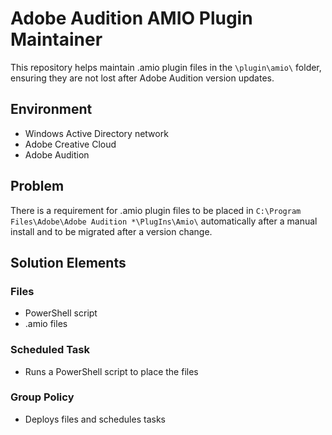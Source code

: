 # Adobe Audition AMIO Plugin Maintainer

This repository helps maintain .amio plugin files in the `\plugin\amio\` folder, ensuring they are not lost after Adobe Audition version updates.

## Environment

- Windows Active Directory network
- Adobe Creative Cloud
- Adobe Audition

## Problem

There is a requirement for .amio plugin files to be placed in `C:\Program Files\Adobe\Adobe Audition *\PlugIns\Amio\` automatically after a manual install and to be migrated after a version change.

## Solution Elements

### Files

- PowerShell script
- .amio files

### Scheduled Task

- Runs a PowerShell script to place the files

### Group Policy

- Deploys files and schedules tasks
